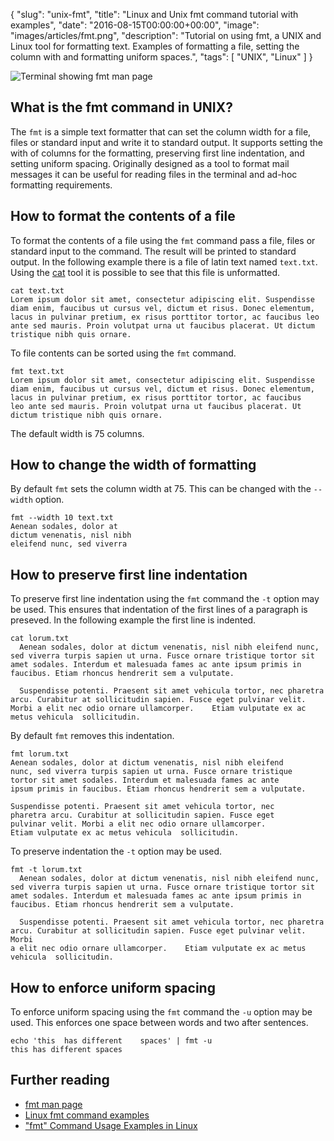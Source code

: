 {
  "slug": "unix-fmt",
  "title": "Linux and Unix fmt command tutorial with examples",
  "date": "2016-08-15T00:00:00+00:00",
  "image": "images/articles/fmt.png",
  "description": "Tutorial on using fmt, a UNIX and Linux tool for formatting text. Examples of formatting a file, setting the column with and formatting uniform spaces.",
  "tags": [
    "UNIX",
    "Linux"
  ]
}

![Terminal showing fmt man page][3]

## What is the fmt command in UNIX?

The `fmt` is a simple text formatter that can set the column width for a file, files or standard input and write it to standard output. It supports setting the with of columns for the formatting, preserving first line indentation, and setting uniform spacing. Originally designed as a tool to format mail messages it can be useful for reading files in the terminal and ad-hoc formatting requirements.

## How to format the contents of a file

To format the contents of a file using the `fmt` command pass a file, files or standard input to the command. The result will be printed to standard output. In the following example there is a file of latin text named `text.txt`. Using the [cat][1] tool it is possible to see that this file is unformatted.

    cat text.txt
    Lorem ipsum dolor sit amet, consectetur adipiscing elit. Suspendisse diam enim, faucibus ut cursus vel, dictum et risus. Donec elementum, lacus in pulvinar pretium, ex risus porttitor tortor, ac faucibus leo ante sed mauris. Proin volutpat urna ut faucibus placerat. Ut dictum tristique nibh quis ornare.

To file contents can be sorted using the `fmt` command. 

    fmt text.txt
    Lorem ipsum dolor sit amet, consectetur adipiscing elit. Suspendisse
    diam enim, faucibus ut cursus vel, dictum et risus. Donec elementum,
    lacus in pulvinar pretium, ex risus porttitor tortor, ac faucibus
    leo ante sed mauris. Proin volutpat urna ut faucibus placerat. Ut
    dictum tristique nibh quis ornare.

The default width is 75 columns.

## How to change the width of formatting

By default `fmt` sets the column width at 75. This can be changed with the `--width` option.

    fmt --width 10 text.txt
    Aenean sodales, dolor at
    dictum venenatis, nisl nibh
    eleifend nunc, sed viverra

## How to preserve first line indentation

To preserve first line indentation using the `fmt` command the `-t` option may be used. This ensures that indentation of the first lines of a paragraph is preseved. In the following example the first line is indented.

    cat lorum.txt
      Aenean sodales, dolor at dictum venenatis, nisl nibh eleifend nunc, sed viverra turpis sapien ut urna. Fusce ornare tristique tortor sit amet sodales. Interdum et malesuada fames ac ante ipsum primis in faucibus. Etiam rhoncus hendrerit sem a vulputate. 
      
      Suspendisse potenti. Praesent sit amet vehicula tortor, nec pharetra arcu. Curabitur at sollicitudin sapien. Fusce eget pulvinar velit. Morbi a elit nec odio ornare ullamcorper.    Etiam vulputate ex ac metus vehicula  sollicitudin.

By default `fmt` removes this indentation.
    
    fmt lorum.txt
    Aenean sodales, dolor at dictum venenatis, nisl nibh eleifend
    nunc, sed viverra turpis sapien ut urna. Fusce ornare tristique
    tortor sit amet sodales. Interdum et malesuada fames ac ante
    ipsum primis in faucibus. Etiam rhoncus hendrerit sem a vulputate.

    Suspendisse potenti. Praesent sit amet vehicula tortor, nec
    pharetra arcu. Curabitur at sollicitudin sapien. Fusce eget
    pulvinar velit. Morbi a elit nec odio ornare ullamcorper.
    Etiam vulputate ex ac metus vehicula  sollicitudin.

To preserve indentation the `-t` option may be used.

    fmt -t lorum.txt
      Aenean sodales, dolor at dictum venenatis, nisl nibh eleifend nunc,
    sed viverra turpis sapien ut urna. Fusce ornare tristique tortor sit
    amet sodales. Interdum et malesuada fames ac ante ipsum primis in
    faucibus. Etiam rhoncus hendrerit sem a vulputate.

      Suspendisse potenti. Praesent sit amet vehicula tortor, nec pharetra
    arcu. Curabitur at sollicitudin sapien. Fusce eget pulvinar velit. Morbi
    a elit nec odio ornare ullamcorper.    Etiam vulputate ex ac metus
    vehicula  sollicitudin.

## How to enforce uniform spacing

To enforce uniform spacing using the `fmt` command the `-u` option may be used. This enforces one space between words and two after sentences. 

    echo 'this  has different    spaces' | fmt -u
    this has different spaces

## Further reading

* [fmt man page][2]
* [Linux fmt command examples][4]
* ["fmt" Command Usage Examples in Linux][5]

[1]: /unix-cat/
[2]: http://linux.die.net/man/1/fmt
[3]: /images/articles/fmt.png "Linux and Unix fmt command"
[4]: http://landoflinux.com/linux_fmt_command.html
[5]: http://www.sanfoundry.com/fmt-command-usage-examples-linux/
